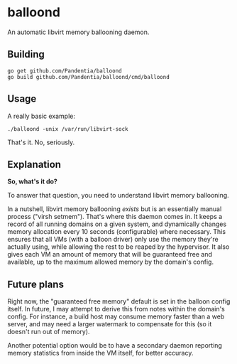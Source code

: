 # balloond

An automatic libvirt memory ballooning daemon.

## Building

```
go get github.com/Pandentia/balloond
go build github.com/Pandentia/balloond/cmd/balloond
```

## Usage

A really basic example:

`./balloond -unix /var/run/libvirt-sock`

That's it. No, seriously.

## Explanation

**So, what's it do?**

To answer that question, you need to understand libvirt memory ballooning.

In a nutshell, libvirt memory ballooning *exists* but is an essentially manual process ("virsh setmem"). That's where this daemon comes in. It keeps a record of all running domains on a given system, and dynamically changes memory allocation every 10 seconds (configurable) where necessary. This ensures that all VMs (with a balloon driver) only use the memory they're actually using, while allowing the rest to be reaped by the hypervisor. It also gives each VM an amount of memory that will be guaranteed free and available, up to the maximum allowed memory by the domain's config.

## Future plans

Right now, the "guaranteed free memory" default is set in the balloon config itself. In future, I may attempt to derive this from notes within the domain's config. For instance, a build host may consume memory faster than a web server, and may need a larger watermark to compensate for this (so it doesn't run out of memory).

Another potential option would be to have a secondary daemon reporting memory statistics from inside the VM itself, for better accuracy.
